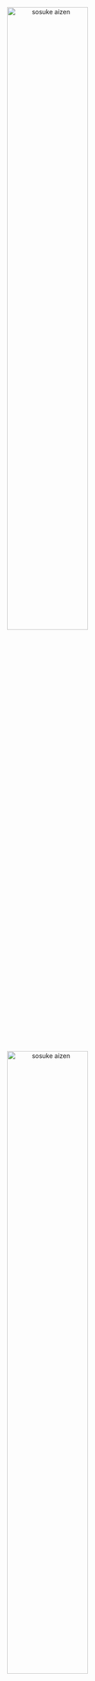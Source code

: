 <p align="center">
    <a href="#" style="display: block;" align="center">
        <img src="https://myschoolportal.net/blog/wp-content/uploads/2024/10/babcock-university-logo.png" alt="sosuke aizen" width="60%" />
    </a>
</p>

<p align="center">
    <a href="#" style="display: block;" align="center">
        <img src="https://cdn-images-1.medium.com/max/280/1*-__XowPJ8-8Q48Q6XODjag@2x.png" alt="sosuke aizen" width="60%" />
    </a>
</p>

# BABCOCK UNIVERSITY FINAL YEAR PROJECT
###  SUBMITTED TO: 
THE DEPARTMENT OF COMPUTER SCIENCE SCHOOL OF COMPUTING AND ENGINEERING SCIENCES BABCOCK UNIVERSITY, ILISAN REMO OGUN STATE, NIGERIA
## Magic-Mouse (An Arduino Device used to Assist the Blind in Taking Examination on a Webpage)
### Our Overview 
The project mainly focused on building an Arduino-based system designed to assist visually impaired students during examinations was conducted on a webpage.
By integrating hardware components like Arduino Uno, buttons, capacitors, and jumper wires, the hardware system collects user input and communicates with a web server, enabling blind users to interact with online exam platforms more efficiently.
This project is called `MagicMouse` which is a Node.js project that enables real-time communication between a server and clients using WebSockets. It also integrates serial port communication, making it useful for hardware-related applications.

## Table Of Contents
- Introduction
- System Specfications
- Materials Used
- System Description
    - Hardware Setup
    - Arduino code
    - Web Server Setup
- Conclusion.

## 🛠 System Specifications
The system specifications describe the complete set of hardware components and software functionality and purpose. It includes a technical overview of the system units and their usage.
The specifications for the primary hardware components are listed below;

### Specification List
- Laptop (with Arduino IDE and Serial Port support)
- Arduino Uno board
- Breadboard
- Jumper wires
- Buttons
- Capacitors
- Soldering Iron

# Brief description of the materials used:
## Availability of a laptop that supports Arduino uno and serial port connection:
A laptop serves as the command center for your Arduino adventures. It houses the Arduino IDE (Integrated Development Environment), a software program where you write code (instructions) for your Arduino board. The laptop also facilitates the serial port connection, a communication channel that allows you to upload code from your computer to the Arduino. 

- The laptop minimum specifications would be:
    - Minimum Intel Core i3 or AMD Ryzen 3 (dual core) processor
    - Minimum 4 GB RAM
    - USB Port: You'll need at least one USB port to connect your Arduino board to the laptop.
    - Minimum 128 GB Hard Disk Drive (HDD) for faster loading times and overall better performance.

## Arduino uno: 
- The Arduino Uno, a name synonymous with beginner-friendly electronics, is much more than just a board. It's the beating heart of countless creative projects, a mini computer specifically designed to bridge the gap between the digital world of code and the physical world of sensors, lights, and motors.
- Imagine it as a tiny maestro, effortlessly reading data from temperature gauges or light sensors, then translating that information into actions.
- Need to control the dazzling dance of LEDs or the precise movements of a small motor?
- The Arduino Uno displayed programmed with your instructions, becomes the conductor, bringing your vision to life.
- Its user-friendly design makes it ideal for both seasoned electronics enthusiasts and absolute beginners.
- The vast online community and countless resources provide a treasure trove of tutorials, code examples, and troubleshooting guides, ensuring a smooth learning curve.
- Whether you're tinkering with basic circuits or venturing into complex projects, the Arduino Uno serves as a solid foundation for your exploration into the exciting world of electronics. 

## Breadboard:
- The breadboard helps avoid messy wires and frustrating connections; the breadboard is the solution that helps reusable platform bristling with a grid of holes. 
- Beneath this surface lies the magic: a network of metal strips cleverly connecting the holes.
- This allows you to effortlessly plug electronic components together without needing to break out the soldering iron.
- It's like a construction zone for circuits, perfect for experimenting and building prototypes.
- Even with a need to swap a sensor is not a problem as it is as easy as to just pop it out and try a different one. Feeling adventurous with a new configuration? The breadboard encourages quick and easy circuit modifications.
- With the breadboard as your canvas, bringing your ideas to life becomes a breeze, allowing you to test, build, and refine your electronics projects with ease.

## JumpWires:
Jumper wires are simply the electrical bridges that bring your circuit to life. These short, flexible wires are the workhorses of the breadboard, each boasting connectors at both ends for seamless integration. This flexibility is crucial for circuit organization. By assigning specific colors to different voltage levels or functions, you can quickly identify potential issues immediately. It is vital for connecting various components on your breadboard. These short, flexible wires come with connectors at both ends, allowing you to easily plug them into the breadboard holes.

## Soldering iron:
The soldering iron is a tool for tasking connections While breadboards are perfect for prototyping, for projects destined for the long haul, the soldering iron steps up to the plate. By applying heat, the solder flows, joining components together electrically and physically. This soldered connection offers a far more durable solution than the temporary connections of a breadboard.
While breadboards are excellent for prototyping, for permanent connections, a soldering iron comes into play. This tool melts a metal alloy called solder, creating strong electrical and physical bonds between components. Soldering offers a more durable solution for building your electronics projects.

# System Description
### The Hardware Setup
The foundation for data transmission lies in establishing a physical connection between the Arduino and the web server or network device. This involves two steps:
 1. Arduino-Computer Connection: Connect the Arduino to the computer using a USB cable. This connection allows for programming the Arduino and uploading the necessary code.
 2. Arduino-Network Connection: Establish a network connection between the Arduino and the web server or network device using an Ethernet shield or Wi-Fi module. This connection will enable the Arduino     to send data to the web server

### Arduino Code
For the implementation of this project, the Arduino IDE was employed. The Arduino IDE, which was already installed on the machine and was updated to the latest version. the required libraries such as the SPI and Servo were installed. The setup and the code development area were used to compile and verify the code with the forward arrow located at the top left of the Arduino IDE application as illustrated. The Arduino code was executed, compiled and all problems were debugged.

```ino
int buttonCounter = 0; // Stores the count
bool button1Pressed = false; // Prevents multiple increments on one press
bool button2Pressed = false; 
bool button3Pressed = false; // Prevents multiple prints of "repeat" 

void setup() {
  pinMode(2, INPUT_PULLUP); // Button 1 (Increase counter)
  pinMode(3, INPUT_PULLUP); // Button 2 (Print counter)
  pinMode(4, INPUT_PULLUP); // Button 3 (Print "repeat")
  Serial.begin(9600);
}

void loop() {
  // Read button states
  int button1State = digitalRead(2);
  int button2State = digitalRead(3);
  int button3State = digitalRead(4);

  // 🔹 Button 1: Increment counter (Only when pressed)
  if (button1State == LOW && !button1Pressed) {
    delay(50); // Debounce delay
    if (digitalRead(2) == LOW) { // Check again to confirm press
      if (buttonCounter >= 3) { 
        buttonCounter = 4;
      } else {
        buttonCounter++;  
      }
      button1Pressed = true; // Prevents multiple counts on a single press
    }
  }
  if (button1State == HIGH) {
    button1Pressed = false; // Reset when button is released
  }

  // 🔹 Button 2: Print counter OR "next"
  if (button2State == LOW && !button2Pressed) {  
    delay(50); // Debounce delay
    if (digitalRead(3) == LOW) { // Confirm press
      if (buttonCounter > 0) {
        Serial.println(buttonCounter);
        buttonCounter = 0; // Reset only after printing counter
      } else {
        Serial.println("next");
      }
      button2Pressed = true;
    }
  }
  if (button2State == HIGH) {
    button2Pressed = false; // Reset when button is released
  }

  // 🔹 Button 3: Print "repeat" only once per press
  if (button3State == LOW && !button3Pressed) { 
    delay(50); // Debounce delay
    if (digitalRead(4) == LOW) { // Confirm press
      Serial.println("repeat");
      button3Pressed = true;
    }
  }
  if (button3State == HIGH) {
    button3Pressed = false; // Reset when button is released
  }
}
```
The Arduino microcontroller acts as the data collector, responsible for acquiring sensor data, processing information, and transmitting it to the web server. The Arduino code typically encompasses the following:
1. Library Inclusion: Include the necessary libraries for serial communication and web connectivity. These libraries provide the functions and tools for interacting with the hardware and sending data over the network.
2. Data Variable Definition: Define a variable to store the sensor data or button count. This variable will hold the information to be transmitted to the web server.
3. Sensor Data Acquisition: Read the sensor data or button state using appropriate Arduino functions. These functions interact with the connected sensors or buttons to retrieve the current values.
4. Data Conversion: Convert the sensor data or button count into a string format for transmission. Since the web server expects data in text form, converting numerical values to strings ensures compatibility.
5. Data Transmission: Send the string data using the Serial.println() function. This function transmits the converted data over the serial port, establishing a connection with the web server.

### Web server setup:
The web server acts as the intermediary,  receiving data from the aurduino and making it accesible to the user interface setting up the web server involves:
1. Web Server Software Installation: Install a web server software such as Node.js or Apache. These software packages provide the infrastructure for handling incoming data and serving webpages.
2. Web Server Script Creation: Create a web server script to handle incoming data from the Arduino. This script will listen for data on a specific port.
3. Socket Connection Establishment: Open a socket connection to listen for incoming data on the designated port. The socket acts as a virtual channel through which the web server receives data from the Arduino.

```javascript

const express = require("express");
const cors = require("cors");

const app = express();
// Allow requests from the frontend (adjust port if necessary)
app.use(
  cors({
    origin: "http://localhost:5500",
    methods: ["GET", "POST"],
    allowedHeaders: ["Content-Type", "Authorization"],
  })
);

const http = require("http");
const { SerialPort, ReadlineParser } = require("serialport");
const socketIo = require("socket.io");

const server = http.createServer(app);
const io = socketIo(server);

// Use the correct port path for your Arduino connection
const port = new SerialPort({
  path: "COM3", // Replace with your actual port
  baudRate: 9600,
});

const parser = port.pipe(new ReadlineParser({ delimiter: "\r\n" }));

// Serve the frontend HTML page
app.get("/", (req, res) => {
  res.sendFile(__dirname + "/instuction.html");
});
app.get("/question1", (req, res) => {
  res.sendFile(__dirname + "/question1.html");
});
app.get("/question2", (req, res) => {
  res.sendFile(__dirname + "/question2.html");
});
app.get("/question3", (req, res) => {
  res.sendFile(__dirname + "/question3.html");
});
app.get("/question4", (req, res) => {
  res.sendFile(__dirname + "/question4.html");
}); 
parser.on("data", (data) => {
  const trimmedData = data.trim();
  console.log("Received from Arduino:", trimmedData);

  const numericData = parseInt(trimmedData, 10); // Convert to number

  if (!isNaN(numericData)) {
    io.emit("data", numericData); // Emit numeric data
  }
 else if (trimmedData === "next") {
    io.emit("arduinoButtonNext"); // Emit event for Next
  } else if (trimmedData === "repeat") {
    io.emit("arduinoButtonRepeat"); // Emit event for Repeat
  }
});

port.on("error", (err) => {
  console.error("Serial Port Error:", err.message);
});

// Start the server
server.listen(5500, () => {
  console.log("Server is running on http://localhost:5500");
});

```
### Webpage Code
The webpage serves as the visual representation of the data received from the Arduino. It utilizes JavaScript to establish a connection with the web server, receive data, and update the user interface accordingly  This typically involves:

1.	JavaScript Library Inclusion:
    Include a JavaScript library for handling WebSocket communication. WebSocket provides a bi-directional communication channel between the webpage and     the web server.

2.	WebSocket Connection Establishment: Establish a WebSocket connection with the web server. This connection allows the webpage to receive real-time data updates from the Arduino.

3.	Data Reception: Listen for incoming data events using the WebSocket. On ('data') function. This function triggers whenever data is received from the web server.
4.	Data Parsing: Parse the received data into a meaningful format. The received data may be in a raw format and parsing it into a usable form is essential for the webpage.
5.	Webpage Update: Update the webpage elements based on the received data. This may involve manipulating text, images, or other interactive elements to reflect the sensor data or button states.

# Circuit Diagram

![image](https://github.com/user-attachments/assets/03e9b6ac-29a5-4af7-8971-45a28eb512c5)

The above circuit diagram represents the system that empowers visually impaired users to navigate webpages and select answers independently. This project utilizes an Arduino Uno as the brain, connected to a laptop and a specific webpage. Three buttons act as the user interface, allowing control over webpage navigation and answer selection.
The circuit revolves around the Arduino Uno and its connection points as shown. Each of the three buttons has one leg connected to a designated Arduino port: Port 2, Port 3, and Port 4 as shown. These ports essentially act as input channels for the Arduino. The other leg of each button connects to the Arduino's ground pin. This completes the circuit for each button, allowing them to send signals when pressed.
However, a small but crucial component sits alongside each button-to-ground connection: a capacitor. These tiny guardians play a vital role in "debouncing." When a button is pressed, it might register multiple presses due to electrical fluctuations. The capacitor acts like a temporary battery, absorbing and releasing this electrical bounce, ensuring a clean, single signal reaches the Arduino. Without debouncing, the system might misinterpret rapid presses.
The Arduino Uno connects to a laptop via an Arduino uno cable as shown. This connection establishes a vital communication channel called a serial port. Imagine it as a dedicated pathway for the Arduino to transmit data (button presses in this case) to the laptop.
These button when pressed translate into actions on the webpage. The laptop will run a script specifically designed for the chosen webpage. This script functions like a translator, constantly listening for incoming data (button presses) from the Arduino through the serial port connection.
The code written on both the Arduino and the webpage script translates button presses into specific actions:
Port 2 (Go to Next Page): Pressing the button connected to Port 2 signals the webpage script to navigate to the next page of the content.
Port 3 (Pick Answer): The number of times the button connected to Port 3 is pressed can be interpreted as the answer choice. The script then automatically selects that answer on a form or quiz.
Port 4 (Repeat Page): Pressing the button on Port 4 instructs the script to refresh the current webpage, allowing the user to review the content again.
This system offers significant value for visually impaired users. By translating button presses into clear actions, it empowers them to navigate webpages and participate in online activities independently. They gain control over their web experience, fostering greater autonomy and inclusivity.


# IMPLEMENTATION AND TESTING
The hardware block diagram was used to obtain the right arrangement of the components and their correct connections. The Arduino uno was programmed using the Arduino IDE before it was simulated. After the correct corrections were done, it was run, and when necessary, troubleshooting and debugging took place to treat any issue stumbled upon. The simulations in Proteus can be seen:

![image](https://github.com/user-attachments/assets/45784ca8-c24d-412e-b3b0-4fa8e88ead66)

## IMPLEMENTATION
The implementation section is divided into two sections: 
1.	Software Implementation
2.	Hardware Implementation

<!--
## Included Features
1. Express.js: Handles HTTP requests and serves as the backend framework.

2. CORS: Enables cross-origin requests.

3. SerialPort: Facilitates communication with serial devices.

4. Socket.io: Enables real-time bidirectional communication between the server and clients.

# Installation Guide
### Prerequisites
- Install Node.js (version 14 or later recommended)

- Steps to Install
    Clone this repository:
    ```bash
    git clone <https://github.com/Lawani-EJ/Magic_mouse>
    cd magicmouse
    ```
- Install dependencies:
```bash
npm install
```

## Dependencies
1. The project relies on the following Node.js modules:

2. Express (^4.21.2) – Lightweight web framework.

3. CORS (^2.8.5) – Enables cross-origin requests.

4. SerialPort (^13.0.0) – Used for reading/writing to serial devices.

5. Socket.io (^4.8.1) – Enables real-time WebSocket communication.

6. Socket.io-client (^4.8.1) – The client-side library for WebSocket connections.


## Run the Project

- Start the server:
```bash
node testSerial.js
```
- The server will now listen for serial input and handle WebSocket communication.

## Contribution
Feel free to fork and contribute to this project by creating pull requests.
-->
